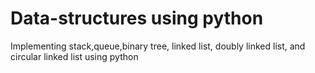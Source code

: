 # Data-structures using python
Implementing stack,queue,binary tree, linked list, doubly linked list, and circular linked list using python
